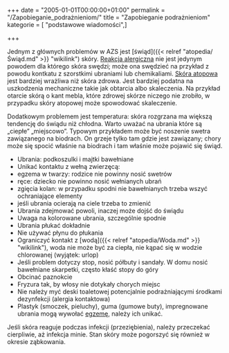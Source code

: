 +++
date = "2005-01-01T00:00:00+01:00"
permalink = "/Zapobieganie_podrażnieniom/"
title = "Zapobieganie podrażnieniom"
kategorie = [ "podstawowe wiadomości",]

+++

Jednym z głównych problemów w AZS jest [świąd]({{< relref "atopedia/Świąd.md" >}} "wikilink") skóry. [Reakcja alergiczna](/atopedia/Reakcja_alergiczna "wikilink") nie jest jedynym powodem dla którego skóra swędzi; może ona swędzieć na przykład z powodu kontkatu z szorstkimi ubraniami lub chemikaliami. [Skóra atopowa](/atopedia/Skóra_atopowa "wikilink") jest bardziej wrażliwa niż skóra zdrowa. Jest bardziej podatna na uszkodzenia mechaniczne takie jak obtarcia albo skaleczenia. Na przykład otarcie skórą o kant mebla, które zdrowej skórze niczego nie zrobiło, w przypadku skóry atopowej może spowodować skaleczenie.

Dodatkowym problemem jest temperatura: skóra rozgrzana ma większą tendencję do świądu niż chłodna. Warto uważać na ubrania które są „ciepłe” „miejscowo”. Typowym przykładem może być noszenie swetra zawiązanego na biodrach. On grzeje tylko tam gdzie jest zawiązany; chory może się spocić właśnie na biodrach i tam właśnie może pojawić się świąd.

-   Ubrania: podkoszulki i majtki bawełniane
-   Unikać kontaktu z wełną zwierzęcą:
-   egzema w twarzy: rodzice nie powinny nosić swetrów
-   ręce: dziecko nie powinno nosić wełnianych ubrań
-   zgięcia kolan: w przypadku spodni nie bawełnianych trzeba wszyć ochraniające elementy
-   jeśli ubrania ocierają na ciele trzeba to zmienić
-   Ubrania zdejmować powoli, inaczej może dojść do świądu
-   Uwaga na kolorowane ubrania, szczególnie spodnie
-   Ubrania płukać dokładnie
-   Nie używać płynu do płukania
-   Ograniczyć kontakt z [wodą]({{< relref "atopedia/Woda.md" >}} "wikilink"), woda nie może być za ciepła, nie kąpać się w wodzie chlorowanej (wyjątek: urlop)
-   Jeśli problem dotyczy stop, nosić półbuty i sandały. W domu nosić bawełniane skarpetki, często kłaść stopy do góry
-   Obcinać paznokcie
-   Fryzura tak, by włosy nie dotykały chorych miejsc
-   Nie należy myć deski toaletowej potencjalnie podrażniającymi środkami dezynfekcji (alergia kontaktowa)
-   Plastyk (smoczek, pieluchy), guma (gumowe buty), impregnowane ubrania mogą wywołać [egzemę](/atopedia/Egzema "wikilink"), należy ich unikać.

Jeśli skóra reaguje podczas infekcji (przeziębienia), należy przeczekać cierpliwie, aż infekcja minie. Stan skóry może pogorszyć się również w okresie ząbkowania.
